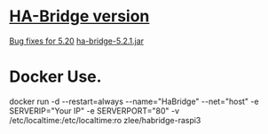 # [HA-Bridge version](https://github.com/bwssytems/ha-bridge/releases)
[Bug fixes for 5.20](https://github.com/bwssytems/ha-bridge/releases/tag/v5.2.1)
[ha-bridge-5.2.1.jar](https://github.com/bwssytems/ha-bridge/releases/download/v5.2.1/ha-bridge-5.2.1.jar)
# Docker Use.
docker run -d --restart=always --name="HaBridge" --net="host" -e SERVERIP="Your IP" -e SERVERPORT="80" -v /etc/localtime:/etc/localtime:ro zlee/habridge-raspi3
